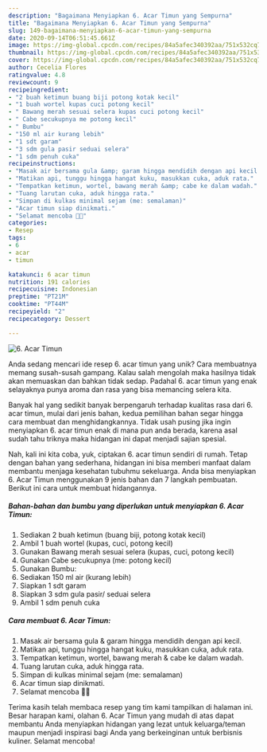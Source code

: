 ```yaml
---
description: "Bagaimana Menyiapkan 6. Acar Timun yang Sempurna"
title: "Bagaimana Menyiapkan 6. Acar Timun yang Sempurna"
slug: 149-bagaimana-menyiapkan-6-acar-timun-yang-sempurna
date: 2020-09-14T06:51:45.661Z
image: https://img-global.cpcdn.com/recipes/84a5afec340392aa/751x532cq70/6-acar-timun-foto-resep-utama.jpg
thumbnail: https://img-global.cpcdn.com/recipes/84a5afec340392aa/751x532cq70/6-acar-timun-foto-resep-utama.jpg
cover: https://img-global.cpcdn.com/recipes/84a5afec340392aa/751x532cq70/6-acar-timun-foto-resep-utama.jpg
author: Cecelia Flores
ratingvalue: 4.8
reviewcount: 9
recipeingredient:
- "2 buah ketimun buang biji potong kotak kecil"
- "1 buah wortel kupas cuci potong kecil"
- " Bawang merah sesuai selera kupas cuci potong kecil"
- " Cabe secukupnya me potong kecil"
- " Bumbu"
- "150 ml air kurang lebih"
- "1 sdt garam"
- "3 sdm gula pasir seduai selera"
- "1 sdm penuh cuka"
recipeinstructions:
- "Masak air bersama gula &amp; garam hingga mendidih dengan api kecil."
- "Matikan api, tunggu hingga hangat kuku, masukkan cuka, aduk rata."
- "Tempatkan ketimun, wortel, bawang merah &amp; cabe ke dalam wadah."
- "Tuang larutan cuka, aduk hingga rata."
- "Simpan di kulkas minimal sejam (me: semalaman)"
- "Acar timun siap dinikmati."
- "Selamat mencoba 🙏🏻"
categories:
- Resep
tags:
- 6
- acar
- timun

katakunci: 6 acar timun 
nutrition: 191 calories
recipecuisine: Indonesian
preptime: "PT21M"
cooktime: "PT44M"
recipeyield: "2"
recipecategory: Dessert

---
```



![6. Acar Timun](https://img-global.cpcdn.com/recipes/84a5afec340392aa/751x532cq70/6-acar-timun-foto-resep-utama.jpg)

Anda sedang mencari ide resep 6. acar timun yang unik? Cara membuatnya memang susah-susah gampang. Kalau salah mengolah maka hasilnya tidak akan memuaskan dan bahkan tidak sedap. Padahal 6. acar timun yang enak selayaknya punya aroma dan rasa yang bisa memancing selera kita.



Banyak hal yang sedikit banyak berpengaruh terhadap kualitas rasa dari 6. acar timun, mulai dari jenis bahan, kedua pemilihan bahan segar hingga cara membuat dan menghidangkannya. Tidak usah pusing jika ingin menyiapkan 6. acar timun enak di mana pun anda berada, karena asal sudah tahu triknya maka hidangan ini dapat menjadi sajian spesial.


Nah, kali ini kita coba, yuk, ciptakan 6. acar timun sendiri di rumah. Tetap dengan bahan yang sederhana, hidangan ini bisa memberi manfaat dalam membantu menjaga kesehatan tubuhmu sekeluarga. Anda bisa menyiapkan 6. Acar Timun menggunakan 9 jenis bahan dan 7 langkah pembuatan. Berikut ini cara untuk membuat hidangannya.

<!--inarticleads1-->

##### Bahan-bahan dan bumbu yang diperlukan untuk menyiapkan 6. Acar Timun:

1. Sediakan 2 buah ketimun (buang biji, potong kotak kecil)
1. Ambil 1 buah wortel (kupas, cuci, potong kecil)
1. Gunakan  Bawang merah sesuai selera (kupas, cuci, potong kecil)
1. Gunakan  Cabe secukupnya (me: potong kecil)
1. Gunakan  Bumbu:
1. Sediakan 150 ml air (kurang lebih)
1. Siapkan 1 sdt garam
1. Siapkan 3 sdm gula pasir/ seduai selera
1. Ambil 1 sdm penuh cuka




<!--inarticleads2-->

##### Cara membuat 6. Acar Timun:

1. Masak air bersama gula &amp; garam hingga mendidih dengan api kecil.
1. Matikan api, tunggu hingga hangat kuku, masukkan cuka, aduk rata.
1. Tempatkan ketimun, wortel, bawang merah &amp; cabe ke dalam wadah.
1. Tuang larutan cuka, aduk hingga rata.
1. Simpan di kulkas minimal sejam (me: semalaman)
1. Acar timun siap dinikmati.
1. Selamat mencoba 🙏🏻




Terima kasih telah membaca resep yang tim kami tampilkan di halaman ini. Besar harapan kami, olahan 6. Acar Timun yang mudah di atas dapat membantu Anda menyiapkan hidangan yang lezat untuk keluarga/teman maupun menjadi inspirasi bagi Anda yang berkeinginan untuk berbisnis kuliner. Selamat mencoba!

